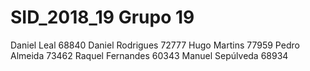 # SID_2018_19 Grupo 19

Daniel Leal 68840
Daniel Rodrigues 72777
Hugo Martins 77959
Pedro Almeida 73462
Raquel Fernandes 60343
Manuel Sepúlveda 68934

